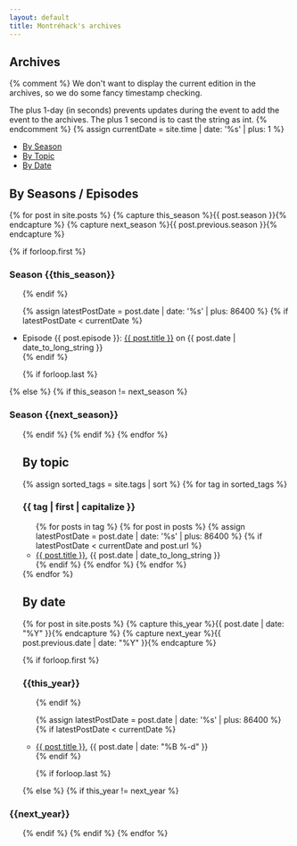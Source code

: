 ```yaml
---
layout: default
title: Montréhack's archives
---
```


## Archives

{% comment %}
We don't want to display the current edition in the archives, so we do some
fancy timestamp checking.

The plus 1-day (in seconds) prevents updates during the event to add the event
to the archives. The plus 1 second is to cast the string as int.
{% endcomment %}
{% assign currentDate = site.time | date: '%s' | plus: 1 %}

* [By Season](#by_episode)
* [By Topic](#by_topic)
* [By Date](#by_date)


<a id="by_episode"></a>
## By Seasons / Episodes

{% for post in site.posts  %}
  {% capture this_season %}{{ post.season }}{% endcapture %}
  {% capture next_season  %}{{ post.previous.season }}{% endcapture %}

  {% if forloop.first %}
  <h3 id="{{ this_season }}-ref">Season {{this_season}}</h3>
  <ul>
  {% endif %}

  {% assign latestPostDate = post.date | date: '%s' | plus: 86400 %}
  {% if latestPostDate < currentDate %}
    <li>Episode {{ post.episode }}: <a href="{{ post.url }}">{{ post.title }}</a> on {{ post.date | date_to_long_string }}</li>
  {% endif %}

  {% if forloop.last %}
  </ul>
  {% else %}
    {% if this_season != next_season  %}
  </ul>
  <h3 id="{{ next_season  }}-ref">Season {{next_season}}</h3>
  <ul>
    {% endif %}
  {% endif %}
{% endfor %}

<a id="by_topic"></a>
## By topic

{% assign sorted_tags = site.tags | sort %}
{% for tag in sorted_tags %}
<h3>{{ tag | first | capitalize }}</h3>
<ul>
{% for posts in tag %}
{% for post in posts %}
  {% assign latestPostDate = post.date | date: '%s' | plus: 86400 %}
  {% if latestPostDate < currentDate and post.url %}
    <li><a href="{{ post.url }}">{{ post.title }}</a>, {{ post.date | date_to_long_string }}</li>
  {% endif %}
{% endfor %}
{% endfor %}
</ul>
{% endfor %}

<a id="by_date"></a>
## By date

{% for post in site.posts  %}
  {% capture this_year %}{{ post.date | date: "%Y" }}{% endcapture %}
  {% capture next_year %}{{ post.previous.date | date: "%Y" }}{% endcapture %}

  {% if forloop.first %}
  <h3 id="{{ this_year }}-ref">{{this_year}}</h3>
  <ul>
  {% endif %}

  {% assign latestPostDate = post.date | date: '%s' | plus: 86400 %}
  {% if latestPostDate < currentDate %}
  <li><a href="{{ post.url }}">{{ post.title }}</a>, {{ post.date | date: "%B %-d" }}</li>
  {% endif %}

  {% if forloop.last %}
  </ul>
  {% else %}
    {% if this_year != next_year %}
  </ul>
  <h3 id="{{ next_year }}-ref">{{next_year}}</h3>
  <ul>
    {% endif %}
  {% endif %}
{% endfor %}
